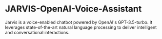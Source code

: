 # JARVIS-OpenAI-Voice-Assistant
Jarvis is a voice-enabled chatbot powered by OpenAI's GPT-3.5-turbo. It leverages state-of-the-art natural language processing to deliver intelligent and conversational interactions.

